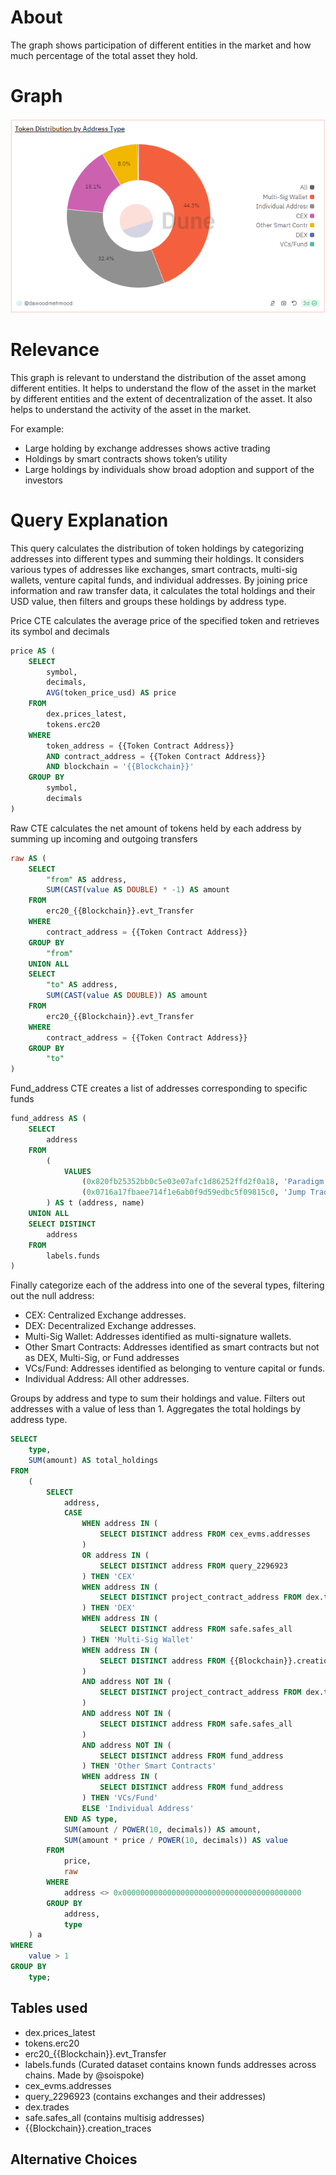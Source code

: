 # About

The graph shows participation of different entities in the market and how much percentage of the total asset they hold.

# Graph

![distributionByAddressType](distribution-by-address-type.png)

# Relevance

This graph is relevant to understand the distribution of the asset among different entities. It helps to understand the flow of the asset in the market by different entities and the extent of decentralization of the asset. It also helps to understand the activity of the asset in the market.

For example:

- Large holding by exchange addresses shows active trading
- Holdings by smart contracts shows token’s utility
- Large holdings by individuals show broad adoption and support of the investors

# Query Explanation

This query calculates the distribution of token holdings by categorizing addresses into different types and summing their holdings. It considers various types of addresses like exchanges, smart contracts, multi-sig wallets, venture capital funds, and individual addresses. By joining price information and raw transfer data, it calculates the total holdings and their USD value, then filters and groups these holdings by address type.

Price CTE calculates the average price of the specified token and retrieves its symbol and decimals

```sql
price AS (
    SELECT
        symbol,
        decimals,
        AVG(token_price_usd) AS price
    FROM
        dex.prices_latest,
        tokens.erc20
    WHERE
        token_address = {{Token Contract Address}}
        AND contract_address = {{Token Contract Address}}
        AND blockchain = '{{Blockchain}}'
    GROUP BY
        symbol,
        decimals
)
```

Raw CTE calculates the net amount of tokens held by each address by summing up incoming and outgoing transfers

```sql
raw AS (
    SELECT
        "from" AS address,
        SUM(CAST(value AS DOUBLE) * -1) AS amount
    FROM
        erc20_{{Blockchain}}.evt_Transfer
    WHERE
        contract_address = {{Token Contract Address}}
    GROUP BY
        "from"
    UNION ALL
    SELECT
        "to" AS address,
        SUM(CAST(value AS DOUBLE)) AS amount
    FROM
        erc20_{{Blockchain}}.evt_Transfer
    WHERE
        contract_address = {{Token Contract Address}}
    GROUP BY
        "to"
)
```

Fund_address CTE creates a list of addresses corresponding to specific funds

```sql
fund_address AS (
    SELECT
        address
    FROM
        (
            VALUES
                (0x820fb25352bb0c5e03e07afc1d86252ffd2f0a18, 'Paradigm'),
                (0x0716a17fbaee714f1e6ab0f9d59edbc5f09815c0, 'Jump Trading')
        ) AS t (address, name)
    UNION ALL
    SELECT DISTINCT
        address
    FROM
        labels.funds
)
```

Finally categorize each of the address into one of the several types, filtering out the null address:

- CEX: Centralized Exchange addresses.
- DEX: Decentralized Exchange addresses.
- Multi-Sig Wallet: Addresses identified as multi-signature wallets.
- Other Smart Contracts: Addresses identified as smart contracts but not as DEX, Multi-Sig, or Fund addresses
- VCs/Fund: Addresses identified as belonging to venture capital or funds.
- Individual Address: All other addresses.

Groups by address and type to sum their holdings and value.
Filters out addresses with a value of less than 1.
Aggregates the total holdings by address type.

```sql
SELECT
    type,
    SUM(amount) AS total_holdings
FROM
    (
        SELECT
            address,
            CASE
                WHEN address IN (
                    SELECT DISTINCT address FROM cex_evms.addresses
                )
                OR address IN (
                    SELECT DISTINCT address FROM query_2296923
                ) THEN 'CEX'
                WHEN address IN (
                    SELECT DISTINCT project_contract_address FROM dex.trades
                ) THEN 'DEX'
                WHEN address IN (
                    SELECT DISTINCT address FROM safe.safes_all
                ) THEN 'Multi-Sig Wallet'
                WHEN address IN (
                    SELECT DISTINCT address FROM {{Blockchain}}.creation_traces
                )
                AND address NOT IN (
                    SELECT DISTINCT project_contract_address FROM dex.trades
                )
                AND address NOT IN (
                    SELECT DISTINCT address FROM safe.safes_all
                )
                AND address NOT IN (
                    SELECT DISTINCT address FROM fund_address
                ) THEN 'Other Smart Contracts'
                WHEN address IN (
                    SELECT DISTINCT address FROM fund_address
                ) THEN 'VCs/Fund'
                ELSE 'Individual Address'
            END AS type,
            SUM(amount / POWER(10, decimals)) AS amount,
            SUM(amount * price / POWER(10, decimals)) AS value
        FROM
            price,
            raw
        WHERE
            address <> 0x0000000000000000000000000000000000000000
        GROUP BY
            address,
            type
    ) a
WHERE
    value > 1
GROUP BY
    type;
```

## Tables used

- dex.prices_latest
- tokens.erc20
- erc20\_{{Blockchain}}.evt_Transfer
- labels.funds (Curated dataset contains known funds addresses across chains. Made by @soispoke)
- cex_evms.addresses
- query_2296923 (contains exchanges and their addresses)
- dex.trades
- safe.safes_all (contains multisig addresses)
- {{Blockchain}}.creation_traces

## Alternative Choices
